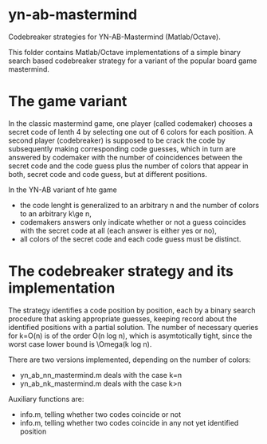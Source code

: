 # yn-ab-mastermind
Codebreaker strategies for YN-AB-Mastermind (Matlab/Octave).

This folder contains Matlab/Octave implementations of a simple
binary search based codebreaker strategy for a variant of
the popular board game mastermind.

The game variant
================

In the classic mastermind game, one player (called codemaker)
chooses a secret code of lenth 4
by selecting one out of 6 colors for each position.
A second player (codebreaker) is supposed to be crack the code
by subsequently making corresponding code guesses,
which in turn are answered by codemaker with the number
of coincidences between the secret code and the code guess
plus the number of colors that appear in both,
secret code and code guess, but at different positions.

In the YN-AB variant of hte game
* the code lenght is generalized to an arbitrary n and the number of colors to an arbitrary k\ge n,
* codemakers answers only indicate whether or not a guess coincides with the secret code at all (each answer is either yes or no),
* all colors of the secret code and each code guess must be distinct.

The codebreaker strategy and its implementation
===============================================

The strategy identifies a code position by position,
each by a binary search procedure that asking appropriate guesses,
keeping record about the identified positions with a partial solution.
The number of necessary queries for k=O(n) is of the order O(n log n),
which is asymtotically tight, since the worst case lower bound is
\Omega(k log n).

There are two versions implemented, depending on the number of colors:
* yn_ab_nn_mastermind.m deals with the case k=n
* yn_ab_nk_mastermind.m deals with the case k>n

Auxiliary functions are:
* info.m, telling whether two codes coincide or not
* info.m, telling whether two codes coincide in any not yet identified position
